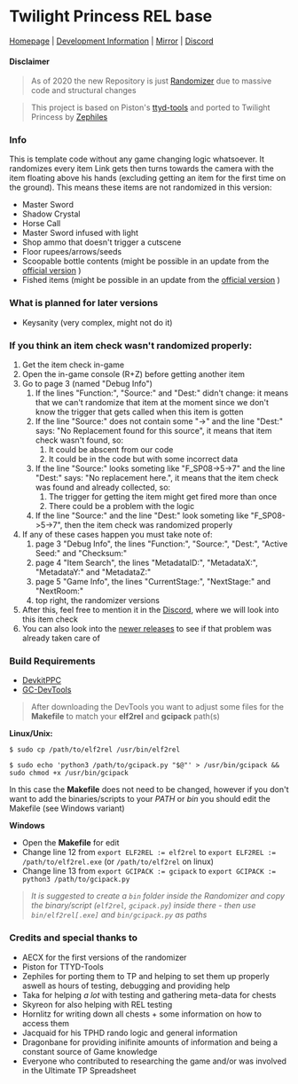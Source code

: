# Twilight Princess REL base
[Homepage](https://rando.tpspeed.run) | [Development Information](https://dev.tpspeed.run) | [Mirror](https://git.aecx.cc) | [Discord](https://discord.tpspeed.run)

#### Disclaimer
> As of 2020 the new Repository is just [Randomizer](https://github.com/zsrtp/Randomizer) due to massive code and structural changes

> This project is based on Piston's [ttyd-tools](https://github.com/PistonMiner/ttyd-tools) and ported to Twilight Princess by [Zephiles](https://github.com//Zephiles)
> 
### Info
This is template code without any game changing logic whatsoever.
It randomizes every item Link gets then turns towards the camera with the item floating above his hands (excluding getting an item for the first time on the ground).
This means these items are not randomized in this version:
* Master Sword
* Shadow Crystal
* Horse Call
* Master Sword infused with light
* Shop ammo that doesn't trigger a cutscene
* Floor rupees/arrows/seeds
* Scoopable bottle contents (might be possible in an update from the [official version](https://github.com/zsrtp/Randomizer) )
* Fished items (might be possible in an update from the [official version](https://github.com/zsrtp/Randomizer) )

### What is planned for later versions
* Keysanity (very complex, might not do it)

### If you think an item check wasn't randomized properly:
1. Get the item check in-game
2. Open the in-game console (R+Z) before getting another item
3. Go to page 3 (named "Debug Info")
	1. If the lines "Function:", "Source:" and "Dest:" didn't change: it means that we can't randomize that item at the moment since we don't know the trigger that gets called when this item is gotten
	2. If the line "Source:" does not contain some "->" and the line "Dest:" says: "No Replacement found for this source", it means that item check wasn't found, so:
		1. It could be abscent from our code
		2. It could be in the code but with some incorrect data
	3. If the line "Source:" looks someting like "F_SP08->5->7" and the line "Dest:" says: "No replacement here.", it means that the item check was found and already collected, so:
		1. The trigger for getting the item might get fired more than once
		2. There could be a problem with the logic
	4. If the line "Source:" and the line "Dest:" look someting like "F_SP08->5->7", then the item check was randomized properly
4. If any of these cases happen you must take note of:
	1. page 3 "Debug Info", the lines "Function:", "Source:", "Dest:", "Active Seed:" and "Checksum:"
	2. page 4 "Item Search", the lines "MetadataID:", "MetadataX:", "MetadataY:" and "MetadataZ:"
	3. page 5 "Game Info", the lines "CurrentStage:", "NextStage:" and "NextRoom:"
	4. top right, the randomizer versions
5. After this, feel free to mention it in the [Discord](https://discord.tpspeed.run), where we will look into this item check
6. You can also look into the [newer releases](https://github.com/zsrtp/GC-Randomizer/releases) to see if that problem was already taken care of

### Build Requirements
* [DevkitPPC](https://devkitpro.org/)
* [GC-DevTools](https://github.com/zsrtp/GC-DevTools)

> After downloading the DevTools you want to adjust some files for the  **Makefile** to match your **elf2rel** and **gcipack** path(s)

**Linux/Unix:**

`$ sudo cp /path/to/elf2rel /usr/bin/elf2rel`

`$ sudo echo 'python3 /path/to/gcipack.py "$@"' > /usr/bin/gcipack && sudo chmod +x /usr/bin/gcipack`

In this case the **Makefile** does not need to be changed, however if you don't want to add the binaries/scripts to your *PATH* or *bin*  you should edit the Makefile (see Windows variant)

**Windows**
* Open the **Makefile** for edit
* Change line 12 from `export ELF2REL := elf2rel` to `export ELF2REL := /path/to/elf2rel.exe` (or `/path/to/elf2rel` on linux)
* Change line 13 from `export GCIPACK := gcipack` to `export GCIPACK := python3 /path/to/gcipack.py`

> *It is suggested to create a `bin` folder inside the Randomizer and copy the binary/script (`elf2rel`, `gcipack.py`) inside there - then use `bin/elf2rel[.exe]` and `bin/gcipack.py` as paths*

### Credits and special thanks to
* AECX for the first versions of the randomizer
* Piston for TTYD-Tools
* Zephiles for porting them to TP and helping to set them up properly aswell as hours of testing, debugging and providing help
* Taka for helping *a lot* with testing and gathering meta-data for chests
* Skyreon for also helping with REL testing
* Hornlitz for writing down all chests + some information on how to access them
* Jacquaid for his TPHD rando logic and general information
* Dragonbane for providing inifinite amounts of information and being a constant source of Game knowledge
* Everyone who contributed to researching the game and/or was involved in the Ultimate TP Spreadsheet
